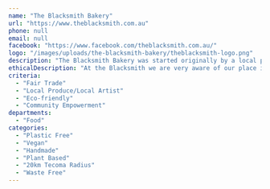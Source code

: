 ```yaml
---
name: "The Blacksmith Bakery"
url: "https://www.theblacksmith.com.au"
phone: null
email: null
facebook: "https://www.facebook.com/theblacksmith.com.au/"
logo: "/images/uploads/the-blacksmith-bakery/theblacksmith-logo.png"
description: "The Blacksmith Bakery was started originally by a local pastry chef as Chocolate Sensation in 1997.  We renamed the business to The Blacksmith in 2015 as a nod to the history of the town as it backs on to Blacksmiths Way and the sourdough bread we were making is made by hand the traditional, old fashioned way.\r\n\r\nThe business is open for breakfast lunch and dinner, 7 days a week, 364 days a year."
ethicalDescription: "At the Blacksmith we are very aware of our place in the community.  We employ local people and our customers are mostly locals.  We like to provide sponsorship and donation support to local sporting and community groups and employ many young people as their first job.\r\n\r\nWe are very aware of the impact fast food has on landfill and we try to limit our waste.  We encourage the use of keep cups with a 20c discount if you bring your own keepcup and we also partner with Green Caffeen - a not for profit group - which provides free use of keep cups using a similar system to a library.  You can check cups in and out and that way you dont need to remember to bring your cup with you every time - we have a stash of clean fresh cups that you can take with you.\r\n\r\nWe use paper packaging where possible and switched from plastic to paper for our sourdough breads a few years ago. \r\n\r\nWe employ many local staff and ensure we take our responsibilities regarding wages and conditions very seriously.  Our menu features a wide range of vegan options and we endeavour to source ingredients from local suppliers where possible.  Our coffee roaster is in Lilydale and we use Bills of Belgrave for all our beef and pork.  We are part of the Belgrave Traders committee and donate our time to help keep this volunteer run organisation going to promote the township of Belgrave."
criteria:
  - "Fair Trade"
  - "Local Produce/Local Artist"
  - "Eco-friendly"
  - "Community Empowerment"
departments:
  - "Food"
categories:
  - "Plastic Free"
  - "Vegan"
  - "Handmade"
  - "Plant Based"
  - "20km Tecoma Radius"
  - "Waste Free"
---
```

